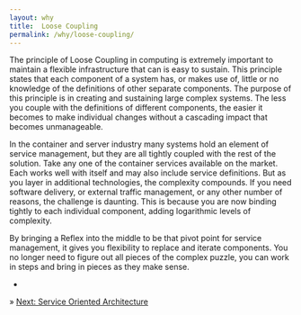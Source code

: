 ```yaml
---
layout: why
title:  Loose Coupling
permalink: /why/loose-coupling/
---
```

The principle of Loose Coupling in computing is extremely important to maintain a flexible infrastructure that can is easy to sustain.  This principle states that each component of a system has, or makes use of, little or no knowledge of the definitions of other separate components.  The purpose of this principle is in creating and sustaining large complex systems.  The less you couple with the definitions of different components, the easier it becomes to make individual changes without a cascading impact that becomes unmanageable.

In the container and server industry many systems hold an element of service management, but they are all tightly coupled with the rest of the solution.  Take any one of the container services available on the market.  Each works well with itself and may also include service definitions.  But as you layer in additional technologies, the complexity compounds.  If you need software delivery, or external traffic management, or any other number of reasons, the challenge is daunting.  This is because you are now binding tightly to each individual component, adding logarithmic levels of complexity.

By bringing a Reflex into the middle to be that pivot point for service management, it gives you flexibility to replace and iterate components.  You no longer need to figure out all pieces of the complex puzzle, you can work in steps and bring in pieces as they make sense.

-

&raquo; [Next: Service Oriented Architecture](/why/soa/)<br/>

